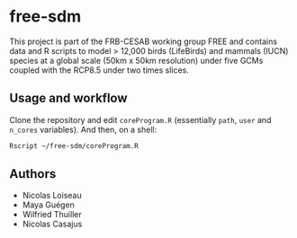 # free-sdm

This project is part of the FRB-CESAB working group FREE and contains data and R scripts to model > 12,000 birds (LifeBirds) and mammals (IUCN) species
at a global scale (50km x 50km resolution) under five GCMs coupled with the RCP8.5 under two times slices.


## Usage and workflow

Clone the repository and edit `coreProgram.R` (essentially `path`, `user` and `n_cores` variables). And then, on a shell:

```bash
Rscript ~/free-sdm/coreProgram.R
```

## Authors

- Nicolas Loiseau
- Maya Guégen
- Wilfried Thuiller
- Nicolas Casajus
